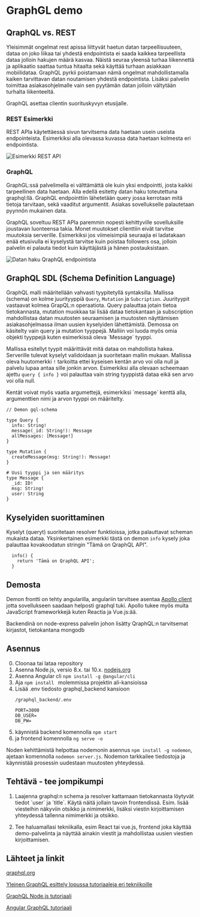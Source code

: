 # GraphGL demo

## QraphQL vs. REST
Yleisimmät ongelmat rest apissa liittyvät haetun datan tarpeellisuuteen, dataa on joko liikaa tai yhdestä endpointista ei saada kaikkea tarpeellista dataa jolloin hakujen määrä kasvaa. Näistä seuraa yleensä turhaa liikennettä ja aplikaatio saattaa tuntua hitaalta sekä käyttää turhaan asiakkaan mobiilidataa. GraphQL pyrkii poistamaan nämä ongelmat mahdollistamalla kaiken tarvittavan datan noutamisen yhdestä endpointista. Lisäksi palvelin toimittaa asiakasohjelmalle vain sen pyytämän datan jolloin vältytään turhalta liikenteeltä.

GraphQL asettaa clientin suorituskyvyn etusijalle.


### REST Esimerkki
REST APIa käytettäessä sivun tarvitsema data haetaan usein useista endpointeista. Esimerkiksi alla olevassa kuvassa data haetaan kolmesta eri endpointista. 

![Esimerkki REST API](https://imgur.com/VIWd5I5.png)

### GraphQL
GraphGL:ssä palvelimella ei välttämättä ole kuin yksi endpointti, josta kaikki tarpeellinen data haetaan. Alla edellä esitetty datan haku toteutettuna graphql:llä. GraphQL endpointtiin lähetetään query jossa kerrotaan mitä tietoja tarvitaan, sekä vaaditut argumentit. Asiakas sovellukselle palautetaan pyynnön mukainen data.

GraphQL soveltuu REST APIa paremmin nopesti kehittyville sovelluksille joustavan luonteensa takia. Monet muutokset clienttiin eivät tarvitse muutoksia serverille. Esimerkiksi jos viimeisimpiä seuraajia ei ladatakaan enää etusivulla ei kyselystä tarvitse kuin poistaa followers osa, jolloin palvelin ei palauta tiedot kuin käyttäjästä ja hänen postauksistaan.  

![Datan haku QraphQL endpointista](https://imgur.com/uY50GHz.png)

## GraphQL SDL (Schema Definition Language)
GraphQL malli määritellään vahvasti tyypitetyllä syntaksilla. Mallissa (schema) on kolme juurityyppiä `Query`, `Mutation` ja `Subcription`. Juurityypit vastaavat kolmea GrapQL:n operaatiota. Query palauttaa jotain tietoa tietokannasta, mutation muokkaa tai lisää dataa tietokantaan ja subscription mahdollistaa datan muutosten seuraamisen ja muutosten näyttämisen asiakasohjelmassa ilman uusien kyselyiden lähettämistä. Demossa on käsitelty vain query ja mutation tyyppejä. Malliin voi luoda myös omia objekti tyyppejä kuten esimerkissä oleva ´Message´ tyyppi.

Mallissa esitellyt tyypit määrittävät mitä dataa on mahdollista hakea. Serverille tulevat kyselyt validoidaan ja suoritetaan mallin mukaan. Mallissa oleva huutomerkki `!` tarkoitta ettei kyseisen kentän arvo voi olla null ja palvelu lupaa antaa sille jonkin arvon.  Esimerkiksi alla olevaan scheemaan ajettu `query { info }` voi palauttaa vain string tyyppistä dataa eikä sen arvo voi olla null. 

Kentät voivat myös vaatia argumettejä, esimerkiksi ´message´ kenttä alla, argumenttien nimi ja arvon tyyppi on määritelty.

```
// Demon gql-schema

type Query {
  info: String!
  message(_id: String!): Message
  allMessages: [Message!]
}

type Mutation {
  createMessage(msg: String!): Message!
}

# Uusi tyyppi ja sen määritys
type Message {
  _id: ID!
  msg: String!
  user: String
}

```

## Kyselyiden suorittaminen
Kyselyt (queryt) suoritetaan resolver funktioissa, jotka palauttavat scheman mukaista dataa. Yksinkertainen esimerkki tästä on demon `info` kysely joka palauttaa kovakoodatun stringin "Tämä on QraphQL API".
```
  info() {
    return 'Tämä on QraphQL API';
  }
```


## Demosta
Demon frontti on tehty angularilla, angulariin tarvitsee asentaa [Apollo client](https://www.apollographql.com/) jotta sovellukseen saadaan helposti graphql tuki. Apollo tukee myös muita JavaScript frameworkkejä kuten Reactia ja Vue.js:ää.

Backendinä on node-express palvelin johon lisätty QraphQL:n tarvitsemat kirjastot, tietokantana mongodb

## Asennus
0. Cloonaa tai lataa repository
1. Asenna Node.js, versio 8.x. tai 10.x. [nodejs.org](nodejs.org)
2. Asenna Angular cli  `npm install -g @angular/cli `
3. Aja `npm install ` molemmissa projektin ali-kansioissa
4. Lisää .env tiedosto graphql_backend kansioon 
    ```
    /graphql_backend/.env

    PORT=3000
    DB_USER=
    DB_PW=
    ```
5. käynnistä backend komennolla `npm start `
6. ja frontend komennolla `ng serve -o`

Noden kehittämistä helpottaa nodemonin asennus `npm install -g nodemon`, ajetaan komennolla `nodemon server.js`. Nodemon tarkkailee tiedostoja ja käynnistää prosessin uudestaan muutosten yhteydessä.

## Tehtävä - tee jompikumpi
1. Laajenna graphql:n schema ja resolver kattamaan tietokannasta löytyvät tiedot ´user´ ja ´title´. Käytä näitä jollain tavoin frontendissä. Esim. lisää viesteihin näkyviin otsikko ja nimimerkki, lisäksi viestin kirjoittamisen yhteydessä tallenna nimimerkki ja otsikko.

2. Tee haluamallasi tekniikalla, esim React tai vue.js, frontend joka käyttää demo-palvelinta ja näyttää ainakin viestit ja mahdollistaa uusien viestien kirjoittamisen.


## Lähteet ja linkit
[qraphql.org](https://graphql.org/)

[Yleinen GraphQL esittely lopussa tutoriaaleja eri tekniikoille](https://www.howtographql.com/)

[GraphQL Node.js tutoriaali](https://www.howtographql.com/graphql-js/0-introduction/)

[Angular GraphQL tutoriaali](https://medium.com/codingthesmartway-com-blog/apollo-client-for-angular-making-use-of-graphql-8d9a571e020c)

